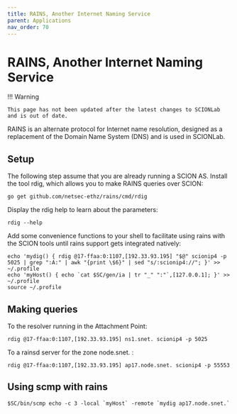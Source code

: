 ```yaml
---
title: RAINS, Another Internet Naming Service
parent: Applications
nav_order: 70
---
```


# RAINS, Another Internet Naming Service

!!! Warning

    This page has not been updated after the latest changes to SCIONLab and is out of date.

RAINS is an alternate protocol for Internet name resolution, designed as a replacement of the Domain Name System (DNS) and is used in SCIONLab.

## Setup

The following step assume that you are already running a SCION AS.
Install the tool rdig, which allows you to make RAINS queries over SCION:

```shell
go get github.com/netsec-ethz/rains/cmd/rdig
```

Display the rdig help to learn about the parameters:
```shell
rdig --help
```


Add some convenience functions to your shell to facilitate using rains with the SCION tools until rains support gets integrated natively:

```shell
echo 'mydig() { rdig @17-ffaa:0:1107,[192.33.93.195] "$@" scionip4 -p 5025 | grep ":A:" | awk "{print \$6}" | sed "s/:scionip4://"; }' >> ~/.profile
echo 'myHost() { echo `cat $SC/gen/ia | tr "_" ":"`,[127.0.0.1]; }' >> ~/.profile
source ~/.profile
```

## Making queries

To the resolver running in the Attachment Point:

```
rdig @17-ffaa:0:1107,[192.33.93.195] ns1.snet. scionip4 -p 5025
```

To a rainsd server for the zone node.snet. :

```
rdig @17-ffaa:0:1107,[192.33.93.195] ap17.node.snet. scionip4 -p 55553
```

## Using scmp with rains

```shell
$SC/bin/scmp echo -c 3 -local `myHost` -remote `mydig ap17.node.snet.`
```

